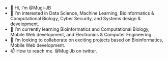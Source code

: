 - 👋 Hi, I’m @Mugi-JB
- 👀 I’m interested in Data Science, Machine Learning, Bioinformatics & Computational Biology, Cyber Security, and Systems design & development.
- 🌱 I’m currently learning Bioinformatics and Computational Biology, Mobile Web development, and Electronics & Computer Engineering.
- 💞️ I’m looking to collaborate on exciting projects based on Bioinformatics, Mobile Web development.
- 📫 How to reach me. @MugiJb on twitter.

<!---
Mugi-JB/Mugi-JB is a ✨ special ✨ repository because its `README.md` (this file) appears on your GitHub profile.
You can click the Preview link to take a look at your changes.
--->
